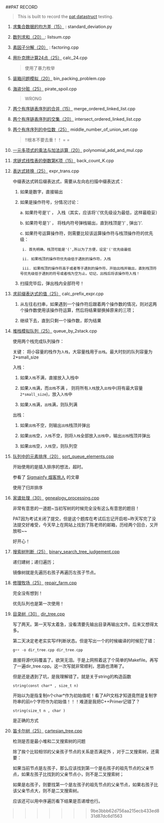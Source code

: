 ##PAT RECORD

> This is built to record the [pat datastruct](http://www.patest.cn/contests/ds) testing.  

1. [求集合数据的均方差（15）](http://www.patest.cn/contests/ds/2-05) : standard_deviation.py

2. [ 数列求和（20） ](http://www.patest.cn/contests/ds/2-06) : listsum.cpp

3. [素因子分解（20）](http://www.patest.cn/contests/ds/2-07) : factoring.cpp

4. [用扑克牌计算24点（25）](http://www.patest.cn/contests/ds/2-08) calc_24.cpp

    >使用了暴力枚举

5. [装箱问题模拟（20）](http://www.patest.cn/contests/ds/2-09) bin_packing_problem.cpp

6. [海盗分赃（25）](http://www.patest.cn/contests/ds/2-10) pirate_spoil.cpp

    >WRONG 

7. [两个有序链表序列的合并（15）](http://www.patest.cn/contests/ds/2-11) merge_ordered_linked_list.cpp

8. [两个有序链表序列的交集（20）](http://www.patest.cn/contests/ds/2-12) intersect_ordered_linked_list.cpp

9. [两个有序序列的中位数（25）](http://www.patest.cn/contests/ds/2-13) middle_number_of_union_set.cpp

    >!!根本不要去重！！ = =

10. [一元多项式的乘法与加法运算（20）](http://www.patest.cn/contests/ds/3-04) polynomial_add_and_mul.cpp

11. [求链式线性表的倒数第K项（15）](http://www.patest.cn/contests/ds/3-05) back_count_K.cpp

12. [表达式转换（25）](http://www.patest.cn/contests/ds/3-06) expr_trans.cpp

    
    中缀表达式转后缀表达式，需要从左向右扫描中缀表达式：

    1. 如果是数字，直接输出

    2. 如果是操作符号，分情况讨论：

        a. 如果符号是'(' ， 入栈（其实，应该将‘（’优先级设为最低，这样最稳妥）

        b. 如果符号是')' ， 将栈内符号弹栈输出，直到栈顶是')' , 弹出')'.

        c. 如果符号运算操作符，则需要比较该运算操作符与栈顶操作符的优先级：

            i. 首先明确，栈顶可能是'(',所以为了方便，设定'('优先级最低

            ii. 如果栈顶的操作符优先级低于遇到的操作符，入栈

            iii. 如果栈顶的操作符高于或者等于遇到的操作符，开始出栈并输出，直到栈顶符号优先级低于遇到的符号或者栈为空为止。切记，出栈后将该操作符入栈！

    3. 扫描完毕后，弹出栈内全部符号！


13. [求前缀表达式的值（25）](http://www.patest.cn/contests/ds/3-07) calc_prefix_expr.cpp

    1. 从左往右扫串，如果遇到一个操作符后跟着两个操作数的情况，则对这两个操作数使用该操作符运算，然后将结果替换掉原来的三项；


    2. 继续下去，直到只剩一个操作数，即为结果


14. [堆栈模拟队列（25）](http://www.patest.cn/contests/ds/3-08) queue_by_2stack.cpp

    使用两个栈完成队列操作：
    
    关键： 将小容量的栈作为`入栈`，大容量栈用于`出栈`。最大时刻的队列容量为 2*small_size 

    入栈：

    1. 如果`入栈`不满，直接放入入栈中

    2. 如果`入栈`满，而`出栈`不满 ， 则将所有`入栈`放入`出栈`中(将有最大容量 `2*small_size`)，放入`入栈`中

    3. 如果`入栈`满，`出栈`满，则队列满
    
    出栈：

    1. 如果`出栈`不空，则输出`出栈`栈顶并弹出

    2. 如果`出栈`空，`入栈`不空，则将`入栈`全部放入`出栈`中，输出`出栈`栈顶并弹出

    3. 如果`出栈`空，`入栈`空，则队列空

15. [队列中的元素排序（20）](http://www.patest.cn/contests/ds/3-09) [sort_queue_elements.cpp](src/sort_queue_elements.cpp)

    开始使用的是插入排序的想法，超时。
    
    参看了 [Sigmainfy 烟客旅人](http://tech-wonderland.net/blog/pat-adt-3-09-sort-a-queue.html#comment-30401) 的文章
    
    使用了归并排序

16. [家谱处理（30）](http://www.patest.cn/contests/ds/4-05) [genealogy_processing.cpp](src/genealogy_processing.cpp)

    非常有意思的一道题~当初写树的时候完全没有这么有意思的题目！

    PAT因为考试关闭了提交，但是这个题库在考试后忘记开启啦~昨天写完了没法提交好难受，今天早上在网站上找到了陈老师的邮箱，历经两个回合，又开放啦~~

    好开心！

17. [搜索树判断（25）](http://www.patest.cn/contests/ds/4-06) [binary_search_tree_judgement.cpp](src/binary_search_tree_judgement.cpp)

    递归建树；递归遍历；

    镜像树就是先遍历右孩子再遍历左孩子节点。

18. [修理牧场（25）](http://www.patest.cn/contests/ds/4-07) [repair_farm.cpp](src/repair_farm.cpp)

    完全没有想到！

    优先队列也是第一次使用！

19. [目录树（30）](http://www.patest.cn/contests/ds/4-08) [dir_tree.cpp](src/dir_tree.cpp)

    写了两天。第一天写太着急，没看清要先输出目录再输出文件。后来又想得太多。

    第二天决定老老实实写if判断状态。但是写出一个的时候编译的时候犯了错：
    ```c++
    g++ -o dir_tree.cpp dir_tree.cpp
    ```
    直接将源代码覆盖了。欲哭无泪。于是上网照着这了个简单的Makefile。再写了一遍dir_tree.cpp。这一次写就非常顺利，思路也清晰了。

    但是还是遇到了坑，是我理解错了。就是关于string的构造函数

    ```
    string(const char* , size_t n)
    ```

    开始以为是指复制n个char*作为初始值呢！看了API文档才知道竟然是复制字符串的前n个字符作为初始值！！！难道是我把C++Primer记错了？

    ```
    string(size_t n , char )
    ```
    是正确的方式

20. [笛卡尔树（25）](http://www.patest.cn/contests/ds/4-09) [cartesian_tree.cpp](src/cartesian_tree.cpp)

    检测是否是最小堆和二叉搜索树的问题
    
    除了挨个比较相邻的父亲孩子节点的关系是否满足外 ，对于二叉搜索树，还需要：
    
    如果当前节点是左孩子，那么应该找到第一个是右孩子的祖先节点的父亲节点，如果左孩子比找到的父亲节点小，则不是二叉搜索树；

    如果是右孩子，则要找第一个是左孩子的祖先节点的父亲节点，如果右孩子比该父亲节点大，则不是二叉搜索树。

    应该还可以用中序遍历看下结果是否递增也行。
>>>>>>> 9be3bbb62d756aa215ecb433ed831d87dc6d1563

